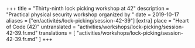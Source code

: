 +++
title = "Thirty-ninth lock picking workshop at 42"
description = "Practical physical security workshop organized by "
date = 2019-10-17
aliases = ["en/activités/lock-picking/session-42-39"]
[extra]
place = "Heart of Code (42)"
untranslated = "activities/workshops/lock-picking/session-42-39.fr.md"
translations = [
    "activities/workshops/lock-picking/session-42-39.fr.md"
]
+++
